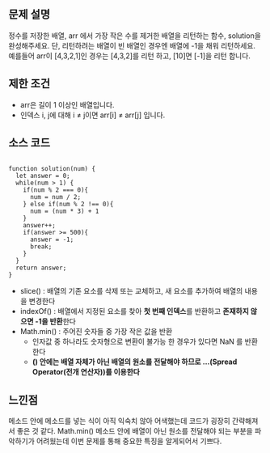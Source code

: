 ## 문제 설명

정수를 저장한 배열, arr 에서 가장 작은 수를 제거한 배열을 리턴하는 함수, solution을 완성해주세요. 단, 리턴하려는 배열이 빈 배열인 경우엔 배열에 -1을 채워 리턴하세요. 예를들어 arr이 [4,3,2,1]인 경우는 [4,3,2]를 리턴 하고, [10]면 [-1]을 리턴 합니다.

## 제한 조건

- arr은 길이 1 이상인 배열입니다.
- 인덱스 i, j에 대해 i ≠ j이면 arr[i] ≠ arr[j] 입니다.

## 소스 코드

```

function solution(num) {
  let answer = 0;
  while(num > 1) {
    if(num % 2 === 0){
      num = num / 2;
    } else if(num % 2 !== 0){
      num = (num * 3) + 1
    } 
    answer++;
    if(answer >= 500){
      answer = -1;
      break;
    }
  }
  return answer;
}

```
- slice() : 배열의 기존 요소를 삭제 또는 교체하고, 새 요소를 추가하여 배열의 내용을 변경한다
- indexOf() : 배열에서 지정된 요소를 찾아 **첫 번째 인덱스**를 반환하고 **존재하지 않으면 -1을 반환**한다
- Math.min() : 주어진 숫자들 중 가장 작은 값을 반환
    - 인자값 중 하나라도 숫자형으로 변환이 불가능 한 경우가 있다면 NaN 를 반환한다
    - **() 안에는 배열 자체가 아닌 배열의 원소를 전달해야 하므로 ...(Spread Operator(전개 연산자))를 이용한다**

## 느낀점

메소드 안에 메소드를 넣는 식이 아직 익숙치 않아 어색했는데 코드가 굉장히 간략해져서 좋은 것 같다.
Math.min() 메소드 안에 배열이 아닌 원소를 전달해야 되는 부분을 파악하기가 어려웠는데 이번 문제를 통해 중요한 특징을 알게되어서 기쁘다.